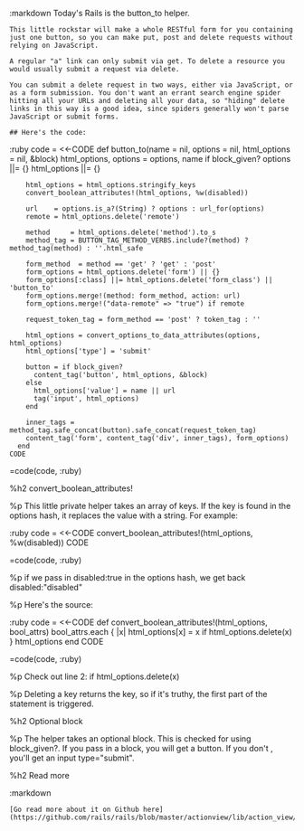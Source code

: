 :markdown
    Today's Rails is the button_to helper.
  
    This little rockstar will make a whole RESTful form for you containing just one button, so you can make put, post and delete requests without relying on JavaScript.
  
    A regular "a" link can only submit via get. To delete a resource you would usually submit a request via delete.
  
    You can submit a delete request in two ways, either via JavaScript, or as a form submission. You don't want an errant search engine spider hitting all your URLs and deleting all your data, so "hiding" delete links in this way is a good idea, since spiders generally won't parse JavaScript or submit forms.
  
    ## Here's the code:
  
  :ruby
    code = <<-CODE
      def button_to(name = nil, options = nil, html_options = nil, &block)
        html_options, options = options, name if block_given?
        options      ||= {}
        html_options ||= {}
  
        html_options = html_options.stringify_keys
        convert_boolean_attributes!(html_options, %w(disabled))
  
        url    = options.is_a?(String) ? options : url_for(options)
        remote = html_options.delete('remote')
  
        method     = html_options.delete('method').to_s
        method_tag = BUTTON_TAG_METHOD_VERBS.include?(method) ? method_tag(method) : ''.html_safe
  
        form_method  = method == 'get' ? 'get' : 'post'
        form_options = html_options.delete('form') || {}
        form_options[:class] ||= html_options.delete('form_class') || 'button_to'
        form_options.merge!(method: form_method, action: url)
        form_options.merge!("data-remote" => "true") if remote
  
        request_token_tag = form_method == 'post' ? token_tag : ''
  
        html_options = convert_options_to_data_attributes(options, html_options)
        html_options['type'] = 'submit'
  
        button = if block_given?
          content_tag('button', html_options, &block)
        else
          html_options['value'] = name || url
          tag('input', html_options)
        end
  
        inner_tags = method_tag.safe_concat(button).safe_concat(request_token_tag)
        content_tag('form', content_tag('div', inner_tags), form_options)
      end
    CODE
  
  =code(code, :ruby)
  
  
  
  %h2 convert_boolean_attributes!
  
  %p This little private helper takes an array of keys. If the key is found in the options hash, it replaces the value with a string. For example:
  
  :ruby
    code = <<-CODE
      convert_boolean_attributes!(html_options, %w(disabled))
    CODE
  
  =code(code, :ruby)
  
  
  %p if we pass in disabled:true in the options hash, we get back disabled:"disabled"
  
  %p Here's the source:
  
  :ruby
    code = <<-CODE
      def convert_boolean_attributes!(html_options, bool_attrs)
        bool_attrs.each { |x| html_options[x] = x if html_options.delete(x) }
        html_options
      end
    CODE
  
  =code(code, :ruby)
  
  %p Check out line 2: if html_options.delete(x)
  
  %p Deleting a key returns the key, so if it's truthy, the first part of the statement is triggered.
  
  
  
  %h2 Optional block
  
  %p The helper takes an optional block. This is checked for using block_given?. If you pass in a block, you will get a button. If you don't , you'll get an input type="submit".
  
  %h2 Read more
  
  :markdown
  
    [Go read more about it on Github here](https://github.com/rails/rails/blob/master/actionview/lib/action_view/helpers/url_helper.rb)
  